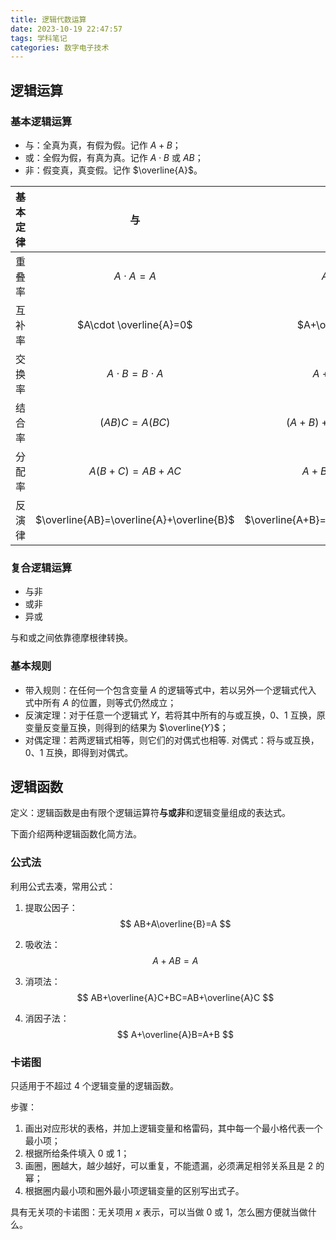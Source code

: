 ```yaml
---
title: 逻辑代数运算
date: 2023-10-19 22:47:57
tags: 学科笔记
categories: 数字电子技术
---
```


## 逻辑运算

### 基本逻辑运算

<!--more-->

- 与：全真为真，有假为假。记作 $A+B$；
- 或：全假为假，有真为真。记作 $A\cdot B$ 或 $AB$；
- 非：假变真，真变假。记作 $\overline{A}$。

| 基本定律 |                    与                     |                    或                     |
| :------: | :---------------------------------------: | :---------------------------------------: |
|  重叠率  |               $A\cdot A=A$                |                  $A+A=A$                  |
|  互补率  |          $A\cdot \overline{A}=0$          |            $A+\overline{A}=1$             |
|  交换率  |            $A\cdot B=B\cdot A$            |                 $A+B=B+A$                 |
|  结合率  |               $(AB)C=A(BC)$               |             $(A+B)+C=A+(B+C)$             |
|  分配率  |              $A(B+C)=AB+AC$               |               $A+BC=AB+AC$                |
|  反演律  | $\overline{AB}=\overline{A}+\overline{B}$ | $\overline{A+B}=\overline{A}\overline{B}$ |

### 复合逻辑运算

- 与非
- 或非
- 异或

与和或之间依靠德摩根律转换。

### 基本规则

- 带入规则：在任何一个包含变量 $A$ 的逻辑等式中，若以另外一个逻辑式代入 式中所有 $A$ 的位置，则等式仍然成立；
- 反演定理：对于任意一个逻辑式 $Y$，若将其中所有的与或互换，0、1 互换，原变量反变量互换，则得到的结果为 $\overline{𝑌}$；
- 对偶定理：若两逻辑式相等，则它们的对偶式也相等.  对偶式：将与或互换，0、1 互换，即得到对偶式。

## 逻辑函数

定义：逻辑函数是由有限个逻辑运算符**与或非**和逻辑变量组成的表达式。

下面介绍两种逻辑函数化简方法。

### 公式法

利用公式去凑，常用公式：

1. 提取公因子：
   $$
   AB+A\overline{B}=A
   $$

2. 吸收法：
   $$
   A+AB=A
   $$

3. 消项法：
   $$
   AB+\overline{A}C+BC=AB+\overline{A}C
   $$

4. 消因子法：
   $$
   A+\overline{A}B=A+B
   $$

### 卡诺图

只适用于不超过 4 个逻辑变量的逻辑函数。

步骤：

1. 画出对应形状的表格，并加上逻辑变量和格雷码，其中每一个最小格代表一个最小项；
2. 根据所给条件填入 0 或 1；
3. 画圈，圈越大，越少越好，可以重复，不能遗漏，必须满足相邻关系且是 2 的幂；
4. 根据圈内最小项和圈外最小项逻辑变量的区别写出式子。

具有无关项的卡诺图：无关项用 $x$ 表示，可以当做 0 或 1，怎么圈方便就当做什么。